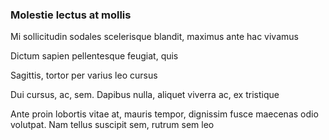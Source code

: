 ### Molestie lectus at mollis

Mi sollicitudin sodales scelerisque blandit, maximus ante hac vivamus

Dictum sapien pellentesque feugiat, quis

Sagittis, tortor per varius leo cursus

Dui cursus, ac, sem. Dapibus nulla, aliquet viverra ac, ex tristique

Ante proin lobortis vitae at, mauris tempor, dignissim fusce maecenas odio volutpat. Nam tellus suscipit sem, rutrum sem leo


